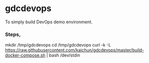 # gdcdevops 
To simply build DevOps demo environment.

### Steps,
mkdir /tmp/gdcdevops
cd /tmp/gdcdevops
curl -k -L https://raw.githubusercontent.com/kaichun/gdcdevops/master/build-docker-compose.sh | bash /dev/stdin
